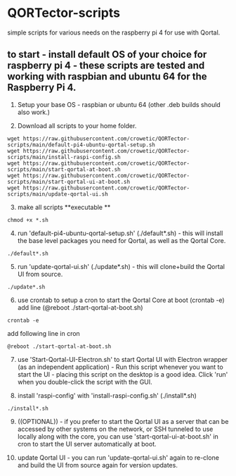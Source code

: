 # QORTector-scripts

simple scripts for various needs on the raspberry pi 4 for use with Qortal.

## to start - install default OS of your choice for raspberry pi 4 - these scripts are tested and working with raspbian and ubuntu 64 for the Raspberry Pi 4.

1. Setup your base OS - raspbian or ubuntu 64 (other .deb builds should also work.)

2. Download all scripts to your home folder.

```wget https://raw.githubusercontent.com/crowetic/QORTector-scripts/main/Start-Qortal-UI-Electron.sh
wget https://raw.githubusercontent.com/crowetic/QORTector-scripts/main/default-pi4-ubuntu-qortal-setup.sh
wget https://raw.githubusercontent.com/crowetic/QORTector-scripts/main/install-raspi-config.sh
wget https://raw.githubusercontent.com/crowetic/QORTector-scripts/main/start-qortal-at-boot.sh
wget https://raw.githubusercontent.com/crowetic/QORTector-scripts/main/start-qortal-ui-at-boot.sh
wget https://raw.githubusercontent.com/crowetic/QORTector-scripts/main/update-qortal-ui.sh
```

3. make all scripts **executable **

```chmod +x *.sh```

4. run 'default-pi4-ubuntu-qortal-setup.sh' (./default*.sh) - this will install the base level packages you need for Qortal, as well as the Qortal Core.

```./default*.sh```

5. run 'update-qortal-ui.sh' (./update*.sh) - this will clone+build the Qortal UI from source.

```./update*.sh```

6. use crontab to setup a cron to start the Qortal Core at boot (crontab -e) add line (@reboot ./start-qortal-at-boot.sh)

```crontab -e```

add following line in cron

```@reboot ./start-qortal-at-boot.sh```

7. use 'Start-Qortal-UI-Electron.sh' to start Qortal UI with Electron wrapper (as an independent application) - Run this script whenever you want to start the UI - placing this script on the desktop is a good idea. Click 'run' when you double-click the script with the GUI.

8. install 'raspi-config' with 'install-raspi-config.sh' (./install*.sh)

```./install*.sh```

9. ((OPTIONAL)) - if you prefer to start the Qortal UI as a server that can be accessed by other systems on the network, or SSH tunneled to use locally along with the core, you can use 'start-qortal-ui-at-boot.sh' in cron to start the UI server automatically at boot.

10. update Qortal UI - you can run 'update-qortal-ui.sh' again to re-clone and build the UI from source again for version updates.
